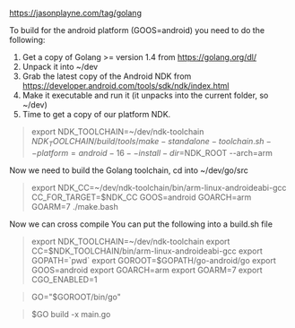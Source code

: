 https://jasonplayne.com/tag/golang

To build for the android platform (GOOS=android) you need to do the following:


1. Get a copy of Golang >= version 1.4 from https://golang.org/dl/
2. Unpack it into ~/dev
3. Grab the latest copy of the Android NDK from https://developer.android.com/tools/sdk/ndk/index.html
4. Make it executable and run it (it unpacks into the current folder, so ~/dev)
5. Time to get a copy of our platform NDK.

> export NDK_TOOLCHAIN=~/dev/ndk-toolchain
> $NDK_TOOLCHAIN/build/tools/make-standalone-toolchain.sh --platform=android-16 --install-dir=$NDK_ROOT --arch=arm

Now we need to build the Golang toolchain, cd into ~/dev/go/src

> export NDK_CC=~/dev/ndk-toolchain/bin/arm-linux-androideabi-gcc
> CC_FOR_TARGET=$NDK_CC GOOS=android GOARCH=arm GOARM=7 ./make.bash
    
Now we can cross compile
You can put the following into a build.sh file

> export NDK_TOOLCHAIN=~/dev/ndk-toolchain
> export CC=$NDK_TOOLCHAIN/bin/arm-linux-androideabi-gcc
> export GOPATH=`pwd`
> export GOROOT=$GOPATH/go-android/go
> export GOOS=android
> export GOARCH=arm
> export GOARM=7
> export CGO_ENABLED=1

> GO="$GOROOT/bin/go"

> $GO build -x main.go
